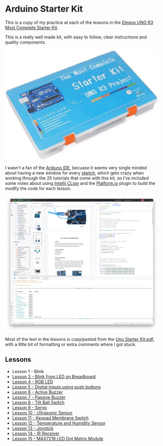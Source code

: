 # Arduino Starter Kit

This is a copy of my practice at each of the lessons in the [Elegoo UNO R3 Most Complete Starter Kit](https://us.elegoo.com/products/elegoo-uno-most-complete-starter-kit?srsltid=AfmBOopwmmRRFqXMA8s_49O7t6PzQc1Nwn5HTS4Kw9S1tRvhyw10xpbw).

This is a really well made kit, with easy to follow, clear instructions and quality components.

![UNO R3 Most Complete Starter Kit](docs/Elegoo_UNO_R3_Most_Complete_Starter_Kit.png)

I wasn't a fan of the [Ardiuno IDE](https://www.arduino.cc/en/software/), becuase it seems very single minded about having a new window for every [sketch](https://docs.arduino.cc/learn/programming/sketches/), which gets crazy when working through the 25 tutorials that come with this kit, so I've included some notes about using [Intellij CLion](https://www.jetbrains.com/clion/) and the [Platform.io](https://platformio.org) plugin to build the modify the code for each lesson.

![CLion + Platform.io](docs/clion_platformio.png)

Most of the text in the lessons is copy/pasted from the [Uno Starter Kit.pdf](/docs/UNO%20Starter%20Kit.pdf), with a little bit of formatting or extra comments where I got stuck.

## Lessons

* Lesson 1 - Blink
* [Lesson 3 - Blink from LED on Breadboard](src/03_bread_blink/lesson_3)
* [Lesson 4 - RGB LED](src/04_rgb_led/lesson_4.md)
* [Lesson 5 - Digital Inputs using push buttons](src/05_digital_inputs/digital_inputs.md)
* [Lesson 6 - Active Buzzer](src/06_active_buzzer/active_buzzer.md)
* [Lesson 7 - Passive Buzzer](src/07_passive_buzzer/passive_buzzer.md)
* [Lesson 8 - Tilt Ball Switch](src/08_tilt_ball_switch/tilt_ball_switch.md)
* [Lesson 9 - Servo](src/09_servo/servo.md)
* [Lesson 10 - Ultrasonic Sensor](src/10_ultrasonic/sensor.md)
* [Lesson 11 - Keypad Membrane Switch](src/11_keypad/keypad.md)
* [Lesson 12 - Temperature and Humidity Sensor](src/12_temp_sensor/temp_sensor.md)
* [Lesson 13 - Joystick](src/13_joystick/joystick.md)
* [Lesson 14 - IR Receiver](src/14_ir_receiver/ir.md)
* [Lesson 15 - MAX7219 LED Dot Matrix Module](src/15_led_matrix/matrix.md)
